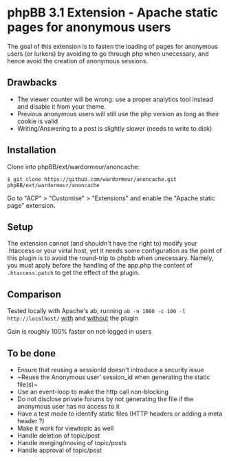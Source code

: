 # phpBB 3.1 Extension - Apache static pages for anonymous users

The goal of this extension is to fasten the loading of pages for anonymous users (or lurkers) by avoiding to go through php when unecessary, and hence avoid the creation of anonymous sessions.

## Drawbacks

 - The viewer counter will be wrong: use a proper analytics tool instead and disable it from your theme.
 - Previous anonymous users will still use the php version as long as their cookie is valid
 - Writing/Answering to a post is slightly slower (needs to write to disk)

## Installation

Clone into phpBB/ext/wardormeur/anoncache:

    $ git clone https://github.com/wardormeur/anoncache.git phpBB/ext/wardormeur/anoncache

Go to "ACP" > "Customise" > "Extensions" and enable the "Apache static page" extension.

## Setup

The extension cannot (and shouldn't have the right to) modify your .htaccess or your virtal host, yet it needs some configuration as the point of this plugin is to avoid the round-trip to phpbb when unecessary.
Namely, you must apply before the handling of the app.php the content of `.htaccess.patch` to get the effect of the plugin.

## Comparison

Tested locally with Apache's ab, running
`ab -n 1000 -c 100 -l http://localhost/` [with](ab-w-plugin.output) and [without](ab-wo-plugin.output) the plugin

Gain is roughly 100% faster on not-logged in users

## To be done

  - Ensure that reusing a sessionId doesn't introduce a security issue
  - ~Reuse the Anonymous user' session_id when generating the static file(s)~
  - Use an event-loop to make the http call non-blocking
  - Do not disclose private forums by not generating the file if the anonymous user has no access to it
  - Have a test mode to identify static files (HTTP headers or adding a meta header ?) 
  - Make it work for viewtopic as well
  - Handle deletion of topic/post
  - Handle merging/moving of topic/posts 
  - Handle approval of topic/post
